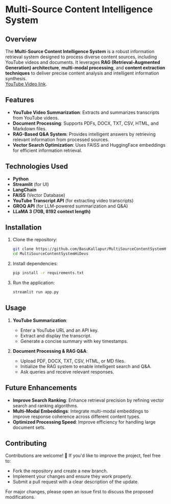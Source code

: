# Multi-Source Content Intelligence System

## Overview
The **Multi-Source Content Intelligence System** is a robust information retrieval system designed to process diverse content sources, including YouTube videos and documents. It leverages **RAG (Retrieval-Augmented Generation) architecture**, **multi-modal processing**, and **content extraction techniques** to deliver precise content analysis and intelligent information synthesis.  
[YouTube Video link](https://youtu.be/IvUpg4D1PuY).


## Features
- **YouTube Video Summarization**: Extracts and summarizes transcripts from YouTube videos.
- **Document Processing**: Supports PDFs, DOCX, TXT, CSV, HTML, and Markdown files.
- **RAG-Based Q&A System**: Provides intelligent answers by retrieving relevant information from processed sources.
- **Vector Search Optimization**: Uses FAISS and HuggingFace embeddings for efficient information retrieval.

## Technologies Used
- **Python**
- **Streamlit** (for UI)
- **LangChain**
- **FAISS** (Vector Database)
- **YouTube Transcript API** (for extracting video transcripts)
- **GROQ API** (for LLM-powered summarization and Q&A)
- **LLaMA 3 (70B, 8192 context length)**

## Installation

1. Clone the repository:
   ```sh
   git clone https://github.com/BasuKallapur/MultiSourceContentSystemHiDevs.git
   cd MultiSourceContentSystemHiDevs
   ```

2. Install dependencies:
   ```sh
   pip install -r requirements.txt
   ```

3. Run the application:
   ```sh
   streamlit run app.py
   ```

## Usage
1. **YouTube Summarization**:
   - Enter a YouTube URL and an API key.
   - Extract and display the transcript.
   - Generate a concise summary with key timestamps.

2. **Document Processing & RAG Q&A**:
   - Upload PDF, DOCX, TXT, CSV, HTML, or MD files.
   - Initialize the RAG system to enable intelligent search and Q&A.
   - Ask queries and receive relevant responses.

## Future Enhancements
- **Improve Search Ranking**: Enhance retrieval precision by refining vector search and ranking algorithms.
- **Multi-Modal Embeddings**: Integrate multi-modal embeddings to improve response coherence across different content types.
- **Optimized Processing Speed**: Improve efficiency for handling large document sets.

## Contributing
Contributions are welcome! 🚀 If you'd like to improve the project, feel free to:
- Fork the repository and create a new branch.
- Implement your changes and ensure they work properly.
- Submit a pull request with a clear description of the update.

For major changes, please open an issue first to discuss the proposed modifications.



